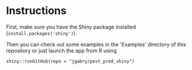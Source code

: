 Instructions
===============

First, make sure you have the Shiny package installed (`install.packages('shiny')`).

Then you can check out some examples in the 'Examples' directory of this repository or just launch the app from R using

    shiny::runGitHub(repo = "jgabry/post_pred_shiny")

